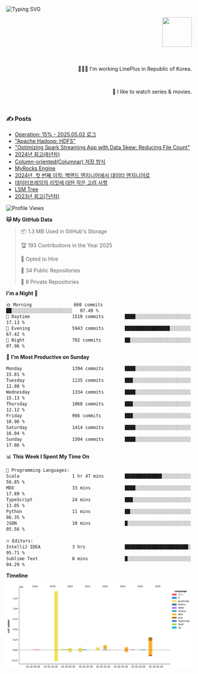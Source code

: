 ![Typing SVG](https://readme-typing-svg.herokuapp.com/?lines=Hello,+I'm+Changkwon+😎&height=150&width=1024&size=40&color=458588&background=282828&center=true&vCenter=true&multiline=false&duration=2000&pause=0)

<div align=right>
  <a href="https://github.com/devxb/gitanimals">
    <img
      src="https://render.gitanimals.org/lines/spearkkk?pet-id=624227435622945015"
      width="80"
      height="80"
    />
  </a>
  <br/>
  <br/>  
  <br/>
  
  👨🏼‍💻 I'm working LinePlus in Republic of Korea.
  
  <br/>
  
  🍿 I like to watch series & movies.
  
  <br/>

</div>
  
<div align=left>
  
  <div>
    
  ### ✍️ Posts
    
  </div>
  
  <!-- BLOGPOSTS:START -->
- [Operation: 15% - 2025.05.02 로그](https://spearkkk.dev/kr/blog/operation-15-log-2025-05-02)
- ["Apache Hadoop: HDFS"](https://spearkkk.dev/kr/blog/apache-hadoop-hdfs)
- ["Optimizing Spark Streaming App with Data Skew: Reducing File Count"](https://spearkkk.dev/kr/blog/optimizing-spark-streaming-app-with-data-skew-reducing-file-count)
- [2024년 회고(8년차)](https://spearkkk.dev/kr/blog/8th-year-retrospect)
- [Column-oriented(Columnar) 저장 방식](https://spearkkk.dev/kr/blog/column-oriented)
- [MyRocks Engine](https://spearkkk.dev/kr/blog/my-rocks_engine)
- [2024년, 첫 번째 이직: 백엔드 엔지니어에서 데이터 엔지니어로](https://spearkkk.dev/kr/blog/2024-first-changing-company-from-backend-to-data-engineer)
- [데이터프레임의 리밋에 대한 작은 고려 사항](https://spearkkk.dev/kr/blog/dataframe-limit)
- [LSM Tree](https://spearkkk.dev/kr/blog/lsm-tree)
- [2023년 회고(7년차)](https://spearkkk.dev/kr/blog/7th-year-retrospect)
<!-- BLOGPOSTS:END -->

  
<!--START_SECTION:waka-->
![Profile Views](http://img.shields.io/badge/Profile%20Views-0-blue)

**🐱 My GitHub Data** 

> 📦 1.3 MB Used in GitHub's Storage 
 > 
> 🏆 193 Contributions in the Year 2025
 > 
> 💼 Opted to Hire
 > 
> 📜 34 Public Repositories 
 > 
> 🔑 8 Private Repositories 
 > 
**I'm a Night 🦉** 

```text
🌞 Morning                660 commits         ██░░░░░░░░░░░░░░░░░░░░░░░   07.49 % 
🌆 Daytime                1510 commits        ████░░░░░░░░░░░░░░░░░░░░░   17.13 % 
🌃 Evening                5943 commits        █████████████████░░░░░░░░   67.42 % 
🌙 Night                  702 commits         ██░░░░░░░░░░░░░░░░░░░░░░░   07.96 % 
```
📅 **I'm Most Productive on Sunday** 

```text
Monday                   1394 commits        ████░░░░░░░░░░░░░░░░░░░░░   15.81 % 
Tuesday                  1135 commits        ███░░░░░░░░░░░░░░░░░░░░░░   12.88 % 
Wednesday                1334 commits        ████░░░░░░░░░░░░░░░░░░░░░   15.13 % 
Thursday                 1068 commits        ███░░░░░░░░░░░░░░░░░░░░░░   12.12 % 
Friday                   966 commits         ███░░░░░░░░░░░░░░░░░░░░░░   10.96 % 
Saturday                 1414 commits        ████░░░░░░░░░░░░░░░░░░░░░   16.04 % 
Sunday                   1504 commits        ████░░░░░░░░░░░░░░░░░░░░░   17.06 % 
```


📊 **This Week I Spent My Time On** 

```text
💬 Programming Languages: 
Scala                    1 hr 47 mins        ██████████████░░░░░░░░░░░   56.85 % 
MDX                      33 mins             ████░░░░░░░░░░░░░░░░░░░░░   17.89 % 
TypeScript               24 mins             ███░░░░░░░░░░░░░░░░░░░░░░   13.05 % 
Python                   11 mins             ██░░░░░░░░░░░░░░░░░░░░░░░   06.35 % 
JSON                     10 mins             █░░░░░░░░░░░░░░░░░░░░░░░░   05.56 % 

🔥 Editors: 
IntelliJ IDEA            3 hrs               ████████████████████████░   95.71 % 
Sublime Text             8 mins              █░░░░░░░░░░░░░░░░░░░░░░░░   04.29 % 
```

**Timeline**

![Lines of Code chart](https://raw.githubusercontent.com/spearkkk/spearkkk/main/assets/bar_graph.png)


<!--END_SECTION:waka-->
</div>

